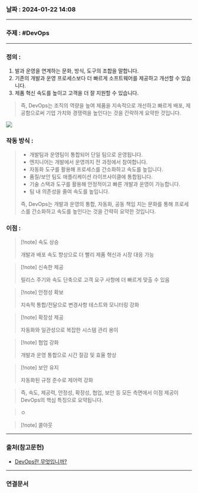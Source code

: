 ### 날짜 : 2024-01-22 14:08

___

### 주제 : #DevOps

___

### 정의 : 

1. 발과 운영을 연계하는 문화, 방식, 도구의 조합을 말합니다.
2. 기존의 개발과 운영 프로세스보다 더 빠르게 소프트웨어를 제공하고 개선할 수 있습니다.
3. 제품 혁신 속도를 높이고 고객을 더 잘 지원할 수 있습니다.

> 즉, DevOps는 조직의 역량을 높여 제품을 지속적으로 개선하고 빠르게 배포, 제공함으로써 기업 가치와 경쟁력을 높인다는 것을 간략하게 요약한 것입니다.

![](https://d1.awsstatic.com/product-marketing/DevOps/DevOps_feedback-diagram.ff668bfc299abada00b2dcbdc9ce2389bd3dce3f.png)

### 작동 방식 :

> - 개발팀과 운영팀이 통합되어 단일 팀으로 운영됩니다.
> - 엔지니어는 개발에서 운영까지 전 과정에서 참여합니다.
> - 자동화 도구를 활용해 프로세스를 간소화하고 속도를 높입니다.
> - 품질/보안 팀도 애플리케이션 라이프사이클에 통합됩니다.
> - 기술 스택과 도구를 활용해 안정적이고 빠른 개발과 운영이 가능합니다.
> - 팀 내 의존성을 줄여 속도를 높입니다.
> 
> 즉, DevOps는 개발과 운영의 통합, 자동화, 공동 책임 지는 문화를 통해 프로세스를 간소화하고 속도를 높인다는 것을 간략히 요약한 것입니다.

### 이점 : 

>[!note] 속도 상승
> 
> 개발과 배포 속도 향상으로 더 빨리 제품 혁신과 시장 대응 가능

>[!note] 신속한 제공
> 
> 릴리스 주기와 속도 단축으로 고객 요구 사항에 더 빠르게 맞출 수 있음

>[!note] 안정성 확보
> 
> 지속적 통합/전달으로 변경사항 테스트와 모니터링 강화

>[!note] 확장성 제공
> 
> 자동화와 일관성으로 복잡한 시스템 관리 용이

>[!note] 협업 강화
> 
> 개발과 운영 통합으로 시간 절감 및 효율 향상


>[!note] 보안 유지
> 
> 자동화된 규정 준수로 제어력 강화

> 즉, 속도, 제공력, 안정성, 확장성, 협업, 보안 등 모든 측면에서 이점 제공이 DevOps의 핵심 특징으로 요약됩니다.



>ㅇ

>[!note] 콜아웃

___

### 출처(참고문헌)

- [DevOps란 무엇입니까?](https://aws.amazon.com/ko/devops/what-is-devops/)

___

### 연결문서


